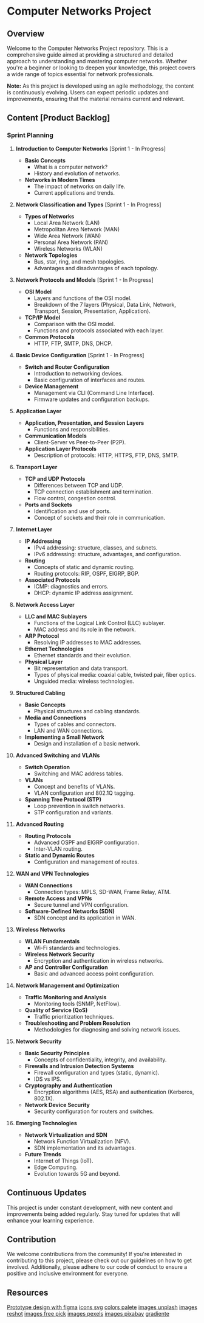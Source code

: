 # Computer Networks Project

## Overview

Welcome to the Computer Networks Project repository. This is a comprehensive guide aimed at providing a structured and detailed approach to understanding and mastering computer networks. Whether you're a beginner or looking to deepen your knowledge, this project covers a wide range of topics essential for network professionals.

**Note:** As this project is developed using an agile methodology, the content is continuously evolving. Users can expect periodic updates and improvements, ensuring that the material remains current and relevant.

## Content [Product Backlog]

### Sprint Planning

1. **Introduction to Computer Networks** [Sprint 1 - In Progress]
   - **Basic Concepts**
     - What is a computer network?
     - History and evolution of networks.
   - **Networks in Modern Times**
     - The impact of networks on daily life.
     - Current applications and trends.

2. **Network Classification and Types** [Sprint 1 - In Progress]
   - **Types of Networks**
     - Local Area Network (LAN)
     - Metropolitan Area Network (MAN)
     - Wide Area Network (WAN)
     - Personal Area Network (PAN)
     - Wireless Networks (WLAN)
   - **Network Topologies**
     - Bus, star, ring, and mesh topologies.
     - Advantages and disadvantages of each topology.

3. **Network Protocols and Models** [Sprint 1 - In Progress]
   - **OSI Model**
     - Layers and functions of the OSI model.
     - Breakdown of the 7 layers (Physical, Data Link, Network, Transport, Session, Presentation, Application).
   - **TCP/IP Model**
     - Comparison with the OSI model.
     - Functions and protocols associated with each layer.
   - **Common Protocols**
     - HTTP, FTP, SMTP, DNS, DHCP.

4. **Basic Device Configuration** [Sprint 1 - In Progress]
   - **Switch and Router Configuration**
     - Introduction to networking devices.
     - Basic configuration of interfaces and routes.
   - **Device Management**
     - Management via CLI (Command Line Interface).
     - Firmware updates and configuration backups.

5. **Application Layer**
   - **Application, Presentation, and Session Layers**
     - Functions and responsibilities.
   - **Communication Models**
     - Client-Server vs Peer-to-Peer (P2P).
   - **Application Layer Protocols**
     - Description of protocols: HTTP, HTTPS, FTP, DNS, SMTP.

6. **Transport Layer**
   - **TCP and UDP Protocols**
     - Differences between TCP and UDP.
     - TCP connection establishment and termination.
     - Flow control, congestion control.
   - **Ports and Sockets**
     - Identification and use of ports.
     - Concept of sockets and their role in communication.

7. **Internet Layer**
   - **IP Addressing**
     - IPv4 addressing: structure, classes, and subnets.
     - IPv6 addressing: structure, advantages, and configuration.
   - **Routing**
     - Concepts of static and dynamic routing.
     - Routing protocols: RIP, OSPF, EIGRP, BGP.
   - **Associated Protocols**
     - ICMP: diagnostics and errors.
     - DHCP: dynamic IP address assignment.

8. **Network Access Layer**
   - **LLC and MAC Sublayers**
     - Functions of the Logical Link Control (LLC) sublayer.
     - MAC address and its role in the network.
   - **ARP Protocol**
     - Resolving IP addresses to MAC addresses.
   - **Ethernet Technologies**
     - Ethernet standards and their evolution.
   - **Physical Layer**
     - Bit representation and data transport.
     - Types of physical media: coaxial cable, twisted pair, fiber optics.
     - Unguided media: wireless technologies.

9. **Structured Cabling**
   - **Basic Concepts**
     - Physical structures and cabling standards.
   - **Media and Connections**
     - Types of cables and connectors.
     - LAN and WAN connections.
   - **Implementing a Small Network**
     - Design and installation of a basic network.

10. **Advanced Switching and VLANs**
    - **Switch Operation**
      - Switching and MAC address tables.
    - **VLANs**
      - Concept and benefits of VLANs.
      - VLAN configuration and 802.1Q tagging.
    - **Spanning Tree Protocol (STP)**
      - Loop prevention in switch networks.
      - STP configuration and variants.

11. **Advanced Routing**
    - **Routing Protocols**
      - Advanced OSPF and EIGRP configuration.
      - Inter-VLAN routing.
    - **Static and Dynamic Routes**
      - Configuration and management of routes.

12. **WAN and VPN Technologies**
    - **WAN Connections**
      - Connection types: MPLS, SD-WAN, Frame Relay, ATM.
    - **Remote Access and VPNs**
      - Secure tunnel and VPN configuration.
    - **Software-Defined Networks (SDN)**
      - SDN concept and its application in WAN.

13. **Wireless Networks**
    - **WLAN Fundamentals**
      - Wi-Fi standards and technologies.
    - **Wireless Network Security**
      - Encryption and authentication in wireless networks.
    - **AP and Controller Configuration**
      - Basic and advanced access point configuration.

14. **Network Management and Optimization**
    - **Traffic Monitoring and Analysis**
      - Monitoring tools (SNMP, NetFlow).
    - **Quality of Service (QoS)**
      - Traffic prioritization techniques.
    - **Troubleshooting and Problem Resolution**
      - Methodologies for diagnosing and solving network issues.

15. **Network Security**
    - **Basic Security Principles**
      - Concepts of confidentiality, integrity, and availability.
    - **Firewalls and Intrusion Detection Systems**
      - Firewall configuration and types (static, dynamic).
      - IDS vs IPS.
    - **Cryptography and Authentication**
      - Encryption algorithms (AES, RSA) and authentication (Kerberos, 802.1X).
    - **Network Device Security**
      - Security configuration for routers and switches.

16. **Emerging Technologies**
    - **Network Virtualization and SDN**
      - Network Function Virtualization (NFV).
      - SDN implementation and its advantages.
    - **Future Trends**
      - Internet of Things (IoT).
      - Edge Computing.
      - Evolution towards 5G and beyond.

## Continuous Updates

This project is under constant development, with new content and improvements being added regularly. Stay tuned for updates that will enhance your learning experience.

## Contribution

We welcome contributions from the community! If you're interested in contributing to this project, please check out our guidelines on how to get involved. Additionally, please adhere to our code of conduct to ensure a positive and inclusive environment for everyone.

## Resources

[Prototype design with figma](https://www.figma.com/design/2AIhL8xYP1tukaVJLYjffN/Networking?node-id=4-4&t=riZ9YUQnWnersYQ5-0)
[icons svg](https://www.manypixels.co/gallery)
[colors palete](https://coolors.co/)
[images unplash](https://unsplash.com/s/photos/computer)
[images reshot](https://www.reshot.com/free-svg-icons/network/)
[images free pick](https://www.freepik.com/)
[images pexels](https://www.pexels.com/)
[images pixabay](https://pixabay.com/)
[gradiente](https://gradients.app/es/newmesh)